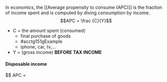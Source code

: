 In economics, the [[Average propensity to consume (APC)]] is the fraction of income spent and is computed by diving consumption by income.
$$APC = \frac {C}{Y}$$
- C = the amount spent (consumed)
	- final purchase of goods
	- #acctg151gExample 
	- iphone, car, tv,...
- Y = (gross income) **BEFORE TAX INCOME**

#### Disposable income
$$ APC = 